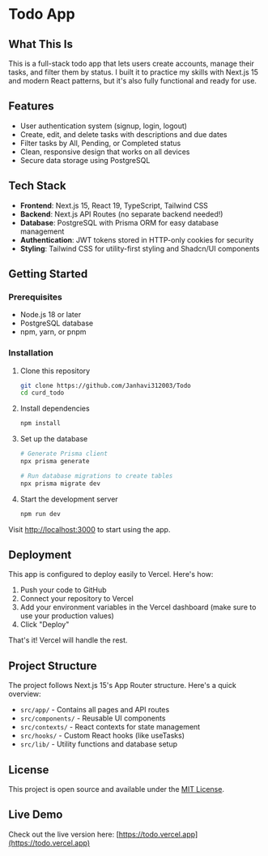 # Todo App

## What This Is

This is a full-stack todo app that lets users create accounts, manage their tasks, and filter them by status. I built it to practice my skills with Next.js 15 and modern React patterns, but it's also fully functional and ready for use.

## Features

- User authentication system (signup, login, logout)
- Create, edit, and delete tasks with descriptions and due dates
- Filter tasks by All, Pending, or Completed status
- Clean, responsive design that works on all devices
- Secure data storage using PostgreSQL

## Tech Stack

- **Frontend**: Next.js 15, React 19, TypeScript, Tailwind CSS
- **Backend**: Next.js API Routes (no separate backend needed!)
- **Database**: PostgreSQL with Prisma ORM for easy database management
- **Authentication**: JWT tokens stored in HTTP-only cookies for security
- **Styling**: Tailwind CSS for utility-first styling and Shadcn/UI components

## Getting Started

### Prerequisites

- Node.js 18 or later
- PostgreSQL database
- npm, yarn, or pnpm

### Installation

1. Clone this repository
   ```bash
   git clone https://github.com/Janhavi312003/Todo
   cd curd_todo
   ```

2. Install dependencies
   ```bash
   npm install
   ```

3. Set up the database
   ```bash
   # Generate Prisma client
   npx prisma generate
   
   # Run database migrations to create tables
   npx prisma migrate dev
   ```

4. Start the development server
   ```bash
   npm run dev
   ```

Visit [http://localhost:3000](http://localhost:3000) to start using the app.

## Deployment

This app is configured to deploy easily to Vercel. Here's how:

1. Push your code to GitHub
2. Connect your repository to Vercel
3. Add your environment variables in the Vercel dashboard (make sure to use your production values)
4. Click "Deploy"

That's it! Vercel will handle the rest.

## Project Structure

The project follows Next.js 15's App Router structure. Here's a quick overview:

- `src/app/` - Contains all pages and API routes
- `src/components/` - Reusable UI components
- `src/contexts/` - React contexts for state management
- `src/hooks/` - Custom React hooks (like useTasks)
- `src/lib/` - Utility functions and database setup

## License

This project is open source and available under the [MIT License](https://opensource.org/licenses/MIT).

## Live Demo

Check out the live version here: [https://todo.vercel.app](https://todo.vercel.app)